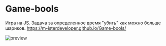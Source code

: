 # Game-bools
Игра на JS. Задача за определенное время "убить" как можно больше шариков.
https://m-isterdeveloper.github.io/Game-bools/

![preview]()
